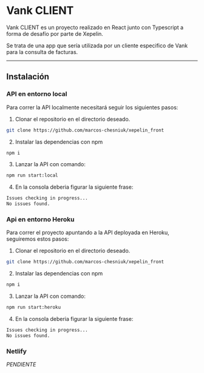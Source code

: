 # Vank CLIENT

Vank CLIENT es un proyecto realizado en React junto con Typescript a forma de desafío por parte de Xepelin.

Se trata de una app que sería utilizada por un cliente especifico de Vank para la consulta de facturas.

---

## Instalación


### API en entorno local

Para correr la API localmente necesitará seguir los siguientes pasos:

1. Clonar el repositorio en el directorio deseado.

```bash
git clone https://github.com/marcos-chesniuk/xepelin_front

```

2. Instalar las dependencias con npm

```bash
npm i
```

3. Lanzar la API con comando:

```bash
npm run start:local
```

4. En la consola deberia figurar la siguiente frase:

```bash
Issues checking in progress...
No issues found.
```

### Api en entorno Heroku

Para correr el proyecto apuntando a la API deployada en Heroku, seguiremos estos pasos:

1. Clonar el repositorio en el directorio deseado.

```bash
git clone https://github.com/marcos-chesniuk/xepelin_front

```

2. Instalar las dependencias con npm

```bash
npm i
```

3. Lanzar la API con comando:

```bash
npm run start:heroku
```

4. En la consola deberia figurar la siguiente frase:

```bash
Issues checking in progress...
No issues found.
```


### Netlify

*PENDIENTE*
